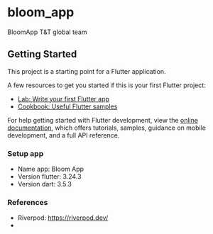 # bloom_app

BloomApp T&T global team

## Getting Started

This project is a starting point for a Flutter application.

A few resources to get you started if this is your first Flutter project:

- [Lab: Write your first Flutter app](https://docs.flutter.dev/get-started/codelab)
- [Cookbook: Useful Flutter samples](https://docs.flutter.dev/cookbook)

For help getting started with Flutter development, view the
[online documentation](https://docs.flutter.dev/), which offers tutorials,
samples, guidance on mobile development, and a full API reference.

### Setup app

- Name app: Bloom App
- Version flutter: 3.24.3
- Version dart: 3.5.3

### References

- Riverpod: https://riverpod.dev/
- 